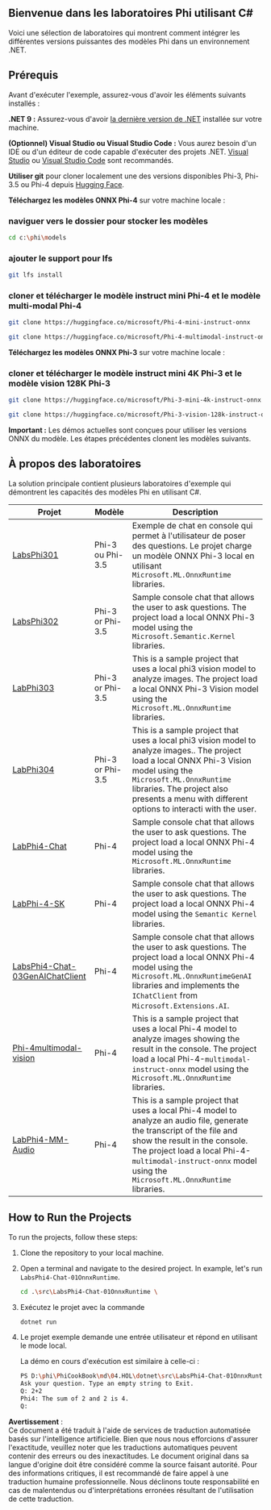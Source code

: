 ## Bienvenue dans les laboratoires Phi utilisant C#

Voici une sélection de laboratoires qui montrent comment intégrer les différentes versions puissantes des modèles Phi dans un environnement .NET.

## Prérequis

Avant d'exécuter l'exemple, assurez-vous d'avoir les éléments suivants installés :

**.NET 9 :** Assurez-vous d'avoir [la dernière version de .NET](https://dotnet.microsoft.com/download/dotnet?WT.mc_id=aiml-137032-kinfeylo) installée sur votre machine.

**(Optionnel) Visual Studio ou Visual Studio Code :** Vous aurez besoin d'un IDE ou d'un éditeur de code capable d'exécuter des projets .NET. [Visual Studio](https://visualstudio.microsoft.com?WT.mc_id=aiml-137032-kinfeylo) ou [Visual Studio Code](https://code.visualstudio.com?WT.mc_id=aiml-137032-kinfeylo) sont recommandés.

**Utiliser git** pour cloner localement une des versions disponibles Phi-3, Phi-3.5 ou Phi-4 depuis [Hugging Face](https://huggingface.co/collections/lokinfey/phi-4-family-679c6f234061a1ab60f5547c).

**Téléchargez les modèles ONNX Phi-4** sur votre machine locale :

### naviguer vers le dossier pour stocker les modèles

```bash
cd c:\phi\models
```

### ajouter le support pour lfs

```bash
git lfs install 
```

### cloner et télécharger le modèle instruct mini Phi-4 et le modèle multi-modal Phi-4

```bash
git clone https://huggingface.co/microsoft/Phi-4-mini-instruct-onnx

git clone https://huggingface.co/microsoft/Phi-4-multimodal-instruct-onnx
```

**Téléchargez les modèles ONNX Phi-3** sur votre machine locale :

### cloner et télécharger le modèle instruct mini 4K Phi-3 et le modèle vision 128K Phi-3

```bash
git clone https://huggingface.co/microsoft/Phi-3-mini-4k-instruct-onnx

git clone https://huggingface.co/microsoft/Phi-3-vision-128k-instruct-onnx-cpu
```

**Important :** Les démos actuelles sont conçues pour utiliser les versions ONNX du modèle. Les étapes précédentes clonent les modèles suivants.

## À propos des laboratoires

La solution principale contient plusieurs laboratoires d'exemple qui démontrent les capacités des modèles Phi en utilisant C#.

| Projet | Modèle | Description |
| ------------ | -----------| ----------- |
| [LabsPhi301](../../../../../md/04.HOL/dotnet/src/LabsPhi301) | Phi-3 ou Phi-3.5 | Exemple de chat en console qui permet à l'utilisateur de poser des questions. Le projet charge un modèle ONNX Phi-3 local en utilisant `Microsoft.ML.OnnxRuntime` libraries. |
| [LabsPhi302](../../../../../md/04.HOL/dotnet/src/LabsPhi302) | Phi-3 or Phi-3.5 | Sample console chat that allows the user to ask questions. The project load a local ONNX Phi-3 model using the `Microsoft.Semantic.Kernel` libraries. |
| [LabPhi303](../../../../../md/04.HOL/dotnet/src/LabsPhi303) | Phi-3 or Phi-3.5 | This is a sample project that uses a local phi3 vision model to analyze images. The project load a local ONNX Phi-3 Vision model using the `Microsoft.ML.OnnxRuntime` libraries. |
| [LabPhi304](../../../../../md/04.HOL/dotnet/src/LabsPhi304) | Phi-3 or Phi-3.5 | This is a sample project that uses a local phi3 vision model to analyze images.. The project load a local ONNX Phi-3 Vision model using the `Microsoft.ML.OnnxRuntime` libraries. The project also presents a menu with different options to interacti with the user. | 
| [LabPhi4-Chat](../../../../../md/04.HOL/dotnet/src/LabsPhi4-Chat-01OnnxRuntime) | Phi-4 | Sample console chat that allows the user to ask questions. The project load a local ONNX Phi-4 model using the `Microsoft.ML.OnnxRuntime` libraries. |
| [LabPhi-4-SK](../../../../../md/04.HOL/dotnet/src/LabsPhi4-Chat-02SK) | Phi-4 | Sample console chat that allows the user to ask questions. The project load a local ONNX Phi-4 model using the `Semantic Kernel` libraries. |
| [LabsPhi4-Chat-03GenAIChatClient](../../../../../md/04.HOL/dotnet/src/LabsPhi4-Chat-03GenAIChatClient) | Phi-4 | Sample console chat that allows the user to ask questions. The project load a local ONNX Phi-4 model using the `Microsoft.ML.OnnxRuntimeGenAI` libraries and implements the `IChatClient` from `Microsoft.Extensions.AI`. |
| [Phi-4multimodal-vision](../../../../../md/04.HOL/dotnet/src/LabsPhi4-MultiModal-01Images) | Phi-4 | This is a sample project that uses a local Phi-4 model to analyze images showing the result in the console. The project load a local Phi-4-`multimodal-instruct-onnx` model using the `Microsoft.ML.OnnxRuntime` libraries. |
| [LabPhi4-MM-Audio](../../../../../md/04.HOL/dotnet/src/LabsPhi4-MultiModal-02Audio) | Phi-4 |This is a sample project that uses a local Phi-4 model to analyze an audio file, generate the transcript of the file and show the result in the console. The project load a local Phi-4-`multimodal-instruct-onnx` model using the `Microsoft.ML.OnnxRuntime` libraries. |

## How to Run the Projects

To run the projects, follow these steps:

1. Clone the repository to your local machine.

1. Open a terminal and navigate to the desired project. In example, let's run `LabsPhi4-Chat-01OnnxRuntime`.

    ```bash
    cd .\src\LabsPhi4-Chat-01OnnxRuntime \
    ```

1. Exécutez le projet avec la commande

    ```bash
    dotnet run
    ```

1. Le projet exemple demande une entrée utilisateur et répond en utilisant le mode local.

   La démo en cours d'exécution est similaire à celle-ci :

   ```bash
   PS D:\phi\PhiCookBook\md\04.HOL\dotnet\src\LabsPhi4-Chat-01OnnxRuntime> dotnet run
   Ask your question. Type an empty string to Exit.
   Q: 2+2
   Phi4: The sum of 2 and 2 is 4.
   Q:
   ```

**Avertissement** :  
Ce document a été traduit à l'aide de services de traduction automatisée basés sur l'intelligence artificielle. Bien que nous nous efforcions d'assurer l'exactitude, veuillez noter que les traductions automatiques peuvent contenir des erreurs ou des inexactitudes. Le document original dans sa langue d'origine doit être considéré comme la source faisant autorité. Pour des informations critiques, il est recommandé de faire appel à une traduction humaine professionnelle. Nous déclinons toute responsabilité en cas de malentendus ou d'interprétations erronées résultant de l'utilisation de cette traduction.
